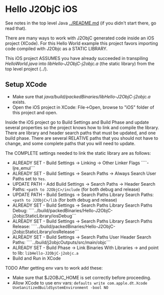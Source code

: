 Hello J2ObjC iOS
================

See notes in the top level Java [../README.md](../README.md) (if you didn't start there, go read that).

There are many ways to work with J2ObjC generated code inside an iOS project (XCode).
For this Hello World example this project favors importing code compiled with J2Objc as a STATIC LIBRARY.

This iOS project ASSUMES you have already succeeded in transpiling
*HelloWorld.java* into *libHello-J2ObjC-j2objc.a* (the static library) from the top level project (../).



Setup XCode
-----------

* Make sure that *java/build/packedBinaries/libHello-J2ObjC-j2objc.a* exists.
* Open the iOS project in XCode: File->Open, browse to "iOS" folder of this project and open.

Inside the iOS project go to Build Settings and Build Phase and update several properties so the project knows how to link and compile the library.   
There are library and header search paths that must be updated, and one build phase.
There are several RELATIVE paths that you should not have to change, and some complete paths that you will need to update.

The COMPLETE settings needed to link the static library are as follows:
* ALREADY SET - Build Settings -> Linking -> Other Linker Flags ````-ljre_emul```
* ALREADY SET - Build Settings -> Search Paths -> Always Search User Paths set to ```Yes```.
* UPDATE PATH - Add Build Settings -> Search Paths -> Header Search Paths: ```<path to J2ObjC>/include``` (for both debug and release)
* UPDATE PATH - Build Settings -> Search Paths Library Search Paths: ```<path to J2ObjC>/lib``` (for both debug and release)
* ALREADY SET - Build Settings -> Search Paths Library Search Paths Debug: ````../build/packedBinaries/Hello-J2ObjC-j2objcStaticLibrary/iosDebug```
* ALREADY SET - Build Settings -> Search Paths Library Search Paths Release: ````../build/packedBinaries/Hello-J2ObjC-j2objcStaticLibrary/iosRelease```
* ALREADY SET - Build Settings -> Search Paths User Header Search Paths: ````../build/j2objcOutputs/src/main/objc```
* ALREADY SET - Build Phase -> Link Binaries With Libraries -> and point to lib: ```libHello-J2ObjC-j2objc.a```
* Build and Run in XCode


TODO
After getting env vars to work add these:
* Make sure that $J2OBJC_HOME is set correctly before proceeding.
* Allow XCode to use env vars: ```defaults write com.apple.dt.Xcode UseSanitizedBuildSystemEnvironment -bool NO```





